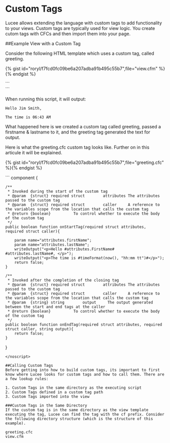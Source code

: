 # Custom Tags

Lucee allows extending the language with custom tags to add functionality to your views. Custom tags are typically used for view logic. You create cutom tags with CFCs and then import them into your page.

##Example View with a Custom Tag

Consider the following HTML template which uses a custom tag, called greeting.

{% gist id="roryl/f7fcd0fc09be6a207adba91b495c55b7",file="view.cfm" %}{% endgist %}

<noscript>
```
<html>
<head>
	<meta charset="UTF-8">
	<title>A Basic Custom Tag Example</title>
</head>
<body>
	<div>
		<cf_greeting firstName="Jim" lastName="Smith" />
	</div>
</body>
</html>
```
</noscript>

When running this script, it will output:

```
Hello Jim Smith,

The time is 06:43 AM
```

What happened here is we created a custom tag called greeting, passed a firstname & lastname to it, and the greeting tag generated the text for output. 

Here is what the greeting.cfc custom tag looks like. Further on in this articule it will be explained.

{% gist id="roryl/f7fcd0fc09be6a207adba91b495c55b7",file="greeting.cfc" %}{% endgist %}

<noscript>
```
component {

	/**
	 * Invoked during the start of the custom tag
	 * @param  {struct} required struct        attributes The attributes passed to the custom tag
	 * @param  {struct} required struct        caller     A reference to the variables scope from the location that calls the custom tag
	 * @return {boolean}          To control whether to execute the body of the custom tag
	 */
	public boolean function onStartTag(required struct attributes, required struct caller){

		param name="attributes.firstName";
		param name="attributes.lastName";
		writeOutput("<p>Hello #attributes.FirstName# #attributes.lastName#, </p>");
		writeOutput("<p>The time is #timeFormat(now(), "hh:mm tt")#</p>");
		return false;
	}

	/**
	 * Invoked after the completion of the closing tag
	 * @param  {struct} required struct        attributes The attributes passed to the custom tag
	 * @param  {struct} required struct        caller     A reference to the variables scope from the location that calls the custom tag
	 * @param  {string} string        output     The output generated between the start and end tags at the caller
	 * @return {boolean}          To control whether to execute the body of the custom tag
	 */
	public boolean function onEndTag(required struct attributes, required struct caller, string output){
		return false;
	}

}
```
</noscript>

##Calling Custom Tags
Before getting into how to build custom tags, its important to first know where Lucee looks for custom tags and how to call them. There are a few lookup rules:

1. Custom Tags in the same directory as the executing script
2. Custom Tags defined in a custom tag path
3. Custom Tags imported into the view

###Custom Tags in the Same Directory
If the custom tag is in the same directory as the view template executing the tag, Lucee can find the tag with the cf prefix. Consider the following directory structure (which is the structure of this example).

greeting.cfc
view.cfm
